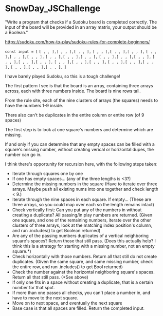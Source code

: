 # SnowDay_JSChallenge

"Write a program that checks if a Sudoku board is completed correctly. The input of the board will be provided in an array matrix, your output should be a Boolean."

https://sudoku.com/how-to-play/sudoku-rules-for-complete-beginners/

`const input = [`
  `[ , , ],[ , , ],[ , , ],`
  `[ , , ],[ , , ],[ , , ],`
  `[ , , ],[ , , ],[ , , ],`
  `[ , , ],[ , , ],[ , , ],`
  `[ , , ],[ , , ],[ , , ],`
  `[ , , ],[ , , ],[ , , ],`
  `[ , , ],[ , , ],[ , , ],`
  `[ , , ],[ , , ],[ , , ],`
  `[ , , ],[ , , ],[ , , ],`
`]`

I have barely played Sudoku, so this is a tough challenge!

The first pattern I see is that the board is an array, containing three arrays across, each with three numbers inside. The board is nine rows tall. 

From the rule site, each of the nine clusters of arrays (the squares) needs to have the numbers 1-9 inside. 


There also can't be duplicates in the entire column or entire row (of 9 spaces)

The first step is to look at one square's numbers and determine which are missing.

If and only if you can determine that any empty spaces can be filled with a square's missing number, without creating verical or horizontal dupes, the number can go in.

I think there's opportunity for recursion here, with the following steps taken:
  * Iterate through squares one by one
  * If one has empty spaces... (any of the three lengths is <3?)
  * Determine the missing numbers in the square (Have to iterate over three arrays. Maybe push all existing nums into one together and check length < 9.)
  * Iterate through the nine spaces in each square. If empty... (These are three arrays, so you could map over each so the length remains intact)
  * Check vertically first: Can you put any of the numbers in without creating a duplicate? All passing/in play numbers are returned. (Given one square, and one of the remaining numbers, iterate over the other clusters of three arrays, look at the matching index position's column, and run .includes() to get Boolean returned)
  * Are any of the passing numbers duplicates of a vertical neighboring square's spaces? Return those that still pass. (Does this actually help? I think this is a strategy for starting with a missing number, not an empty square.*)
  * Check horizontally with those numbers. Return all that still do not create duplicates. (Given the same square, and same missing number, check the entire row, and run .includes() to get Bool returned)
  * Check the number against the horizontal neighboring square's spaces. Return all that still pass. (*See above)
  * If only one fits in a space without creating a duplicate, that is a certain number for that spot.
  * If more than one passes all checks, you can't place a number in, and have to move to the next square.
  * Move on to next space, and eventually the next square
* Base case is that all spaces are filled. Return the completed input.
